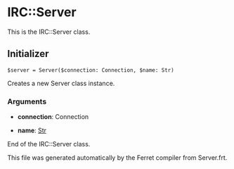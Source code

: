 # IRC::Server

This is the IRC::Server class.




## Initializer

```
$server = Server($connection: Connection, $name: Str)
```

Creates a new Server class instance.


### Arguments

* __connection__: Connection  

* __name__: [Str](/std/doc/String.md)  






End of the IRC::Server class.

This file was generated automatically by the Ferret compiler from
Server.frt.